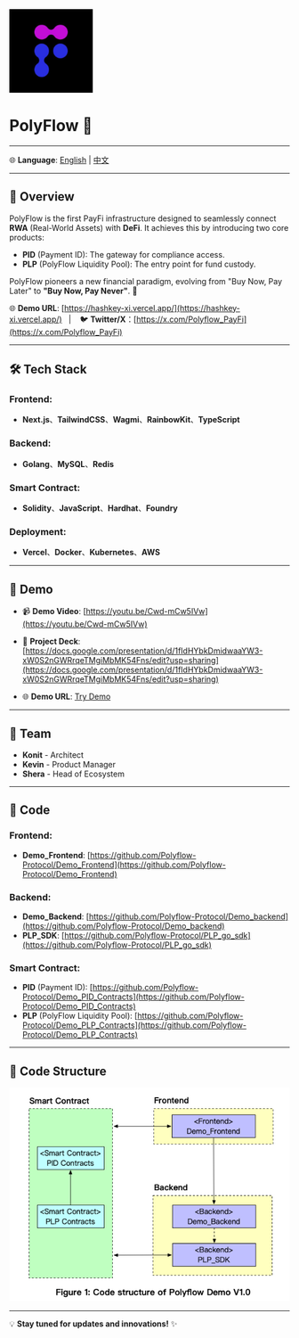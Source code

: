 <img src="./images/icon.jpg" alt="Icon" width="150" height="150"> 

# PolyFlow 🚀

---

🌐 **Language**: [English](./README.md)   | [中文](./README_zh.md)  

---

## 🚀 Overview
PolyFlow is the first PayFi infrastructure designed to seamlessly connect **RWA** (Real-World Assets) with **DeFi**. It achieves this by introducing two core products:

- **PID** (Payment ID): The gateway for compliance access.  
- **PLP** (PolyFlow Liquidity Pool): The entry point for fund custody.  

PolyFlow pioneers a new financial paradigm, evolving from "Buy Now, Pay Later" to **"Buy Now, Pay Never"**. 🌟

🌐 **Demo URL**: [https://hashkey-xi.vercel.app/](https://hashkey-xi.vercel.app/) &nbsp;&nbsp;| &nbsp;&nbsp; 🐦 **Twitter/X**：[https://x.com/Polyflow_PayFi](https://x.com/Polyflow_PayFi) 

---

## 🛠️ Tech Stack

### Frontend:
- **Next.js**、**TailwindCSS**、**Wagmi**、**RainbowKit**、**TypeScript**

### Backend:
- **Golang**、**MySQL**、**Redis**

### Smart Contract:
- **Solidity**、**JavaScript**、**Hardhat**、**Foundry**

### Deployment:
- **Vercel**、**Docker**、**Kubernetes**、**AWS**

---

## 🎥 Demo
- 📹 **Demo Video**: [https://youtu.be/Cwd-mCw5IVw](https://youtu.be/Cwd-mCw5IVw)
- 📜 **Project Deck**: [https://docs.google.com/presentation/d/1fIdHYbkDmidwaaYW3-xW0S2nGWRrqeTMgiMbMK54Fns/edit?usp=sharing](https://docs.google.com/presentation/d/1fIdHYbkDmidwaaYW3-xW0S2nGWRrqeTMgiMbMK54Fns/edit?usp=sharing)

- 🌐 **Demo URL**: [Try Demo](https://hashkey-xi.vercel.app/)

---

## 👥 Team

- **Konit** - Architect  
- **Kevin** - Product Manager
- **Shera** - Head of Ecosystem  

---

## 📂 Code


### Frontend:
- **Demo_Frontend**: [https://github.com/Polyflow-Protocol/Demo_Frontend](https://github.com/Polyflow-Protocol/Demo_Frontend)

### Backend:
- **Demo_Backend**: [https://github.com/Polyflow-Protocol/Demo_backend](https://github.com/Polyflow-Protocol/Demo_backend)
- **PLP_SDK**: [https://github.com/Polyflow-Protocol/PLP_go_sdk](https://github.com/Polyflow-Protocol/PLP_go_sdk)


### Smart Contract:
- **PID** (Payment ID): [https://github.com/Polyflow-Protocol/Demo_PID_Contracts](https://github.com/Polyflow-Protocol/Demo_PID_Contracts)
- **PLP** (PolyFlow Liquidity Pool): [https://github.com/Polyflow-Protocol/Demo_PLP_Contracts](https://github.com/Polyflow-Protocol/Demo_PLP_Contracts)
---

## 📑 Code Structure
<div align="center">
  <img src="./images/code_structure_demo_v1.0.jpg" alt="Code Structure">
</div>

---

💡 **Stay tuned for updates and innovations!** ✨
